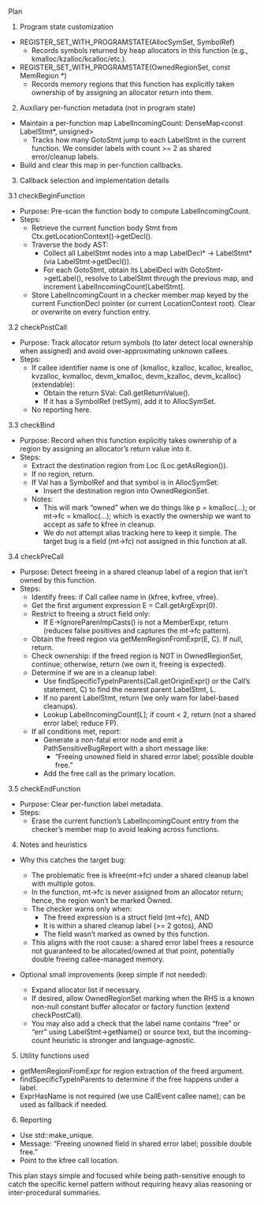 Plan

1. Program state customization
- REGISTER_SET_WITH_PROGRAMSTATE(AllocSymSet, SymbolRef)
  - Records symbols returned by heap allocators in this function (e.g., kmalloc/kzalloc/kcalloc/etc.).
- REGISTER_SET_WITH_PROGRAMSTATE(OwnedRegionSet, const MemRegion *)
  - Records memory regions that this function has explicitly taken ownership of by assigning an allocator return into them.

2. Auxiliary per-function metadata (not in program state)
- Maintain a per-function map LabelIncomingCount: DenseMap<const LabelStmt*, unsigned>
  - Tracks how many GotoStmt jump to each LabelStmt in the current function. We consider labels with count >= 2 as shared error/cleanup labels.
- Build and clear this map in per-function callbacks.

3. Callback selection and implementation details

3.1 checkBeginFunction
- Purpose: Pre-scan the function body to compute LabelIncomingCount.
- Steps:
  - Retrieve the current function body Stmt from Ctx.getLocationContext()->getDecl().
  - Traverse the body AST:
    - Collect all LabelStmt nodes into a map LabelDecl* -> LabelStmt* (via LabelStmt->getDecl()).
    - For each GotoStmt, obtain its LabelDecl with GotoStmt->getLabel(), resolve to LabelStmt through the previous map, and increment LabelIncomingCount[LabelStmt].
  - Store LabelIncomingCount in a checker member map keyed by the current FunctionDecl pointer (or current LocationContext root). Clear or overwrite on every function entry.

3.2 checkPostCall
- Purpose: Track allocator return symbols (to later detect local ownership when assigned) and avoid over-approximating unknown callees.
- Steps:
  - If callee identifier name is one of {kmalloc, kzalloc, kcalloc, krealloc, kvzalloc, kvmalloc, devm_kmalloc, devm_kzalloc, devm_kcalloc} (extendable):
    - Obtain the return SVal: Call.getReturnValue().
    - If it has a SymbolRef (retSym), add it to AllocSymSet.
  - No reporting here.

3.3 checkBind
- Purpose: Record when this function explicitly takes ownership of a region by assigning an allocator’s return value into it.
- Steps:
  - Extract the destination region from Loc (Loc.getAsRegion()).
  - If no region, return.
  - If Val has a SymbolRef and that symbol is in AllocSymSet:
    - Insert the destination region into OwnedRegionSet.
  - Notes:
    - This will mark “owned” when we do things like p = kmalloc(...); or mt->fc = kmalloc(...); which is exactly the ownership we want to accept as safe to kfree in cleanup.
    - We do not attempt alias tracking here to keep it simple. The target bug is a field (mt->fc) not assigned in this function at all.

3.4 checkPreCall
- Purpose: Detect freeing in a shared cleanup label of a region that isn’t owned by this function.
- Steps:
  - Identify frees: if Call callee name in {kfree, kvfree, vfree}.
  - Get the first argument expression E = Call.getArgExpr(0).
  - Restrict to freeing a struct field only:
    - If E->IgnoreParenImpCasts() is not a MemberExpr, return (reduces false positives and captures the mt->fc pattern).
  - Obtain the freed region via getMemRegionFromExpr(E, C). If null, return.
  - Check ownership: if the freed region is NOT in OwnedRegionSet, continue; otherwise, return (we own it, freeing is expected).
  - Determine if we are in a cleanup label:
    - Use findSpecificTypeInParents<LabelStmt>(Call.getOriginExpr() or the Call’s statement, C) to find the nearest parent LabelStmt, L.
    - If no parent LabelStmt, return (we only warn for label-based cleanups).
    - Lookup LabelIncomingCount[L]; if count < 2, return (not a shared error label; reduce FP).
  - If all conditions met, report:
    - Generate a non-fatal error node and emit a PathSensitiveBugReport with a short message like:
      - “Freeing unowned field in shared error label; possible double free.”
    - Add the free call as the primary location.

3.5 checkEndFunction
- Purpose: Clear per-function label metadata.
- Steps:
  - Erase the current function’s LabelIncomingCount entry from the checker’s member map to avoid leaking across functions.

4. Notes and heuristics
- Why this catches the target bug:
  - The problematic free is kfree(mt->fc) under a shared cleanup label with multiple gotos.
  - In the function, mt->fc is never assigned from an allocator return; hence, the region won’t be marked Owned.
  - The checker warns only when:
    - The freed expression is a struct field (mt->fc), AND
    - It is within a shared cleanup label (>= 2 gotos), AND
    - The field wasn’t marked as owned by this function.
  - This aligns with the root cause: a shared error label frees a resource not guaranteed to be allocated/owned at that point, potentially double freeing callee-managed memory.

- Optional small improvements (keep simple if not needed):
  - Expand allocator list if necessary.
  - If desired, allow OwnedRegionSet marking when the RHS is a known non-null constant buffer allocator or factory function (extend checkPostCall).
  - You may also add a check that the label name contains “free” or “err” using LabelStmt->getName() or source text, but the incoming-count heuristic is stronger and language-agnostic.

5. Utility functions used
- getMemRegionFromExpr for region extraction of the freed argument.
- findSpecificTypeInParents<LabelStmt> to determine if the free happens under a label.
- ExprHasName is not required (we use CallEvent callee name); can be used as fallback if needed.

6. Reporting
- Use std::make_unique<PathSensitiveBugReport>.
- Message: “Freeing unowned field in shared error label; possible double free.”
- Point to the kfree call location.

This plan stays simple and focused while being path-sensitive enough to catch the specific kernel pattern without requiring heavy alias reasoning or inter-procedural summaries.
